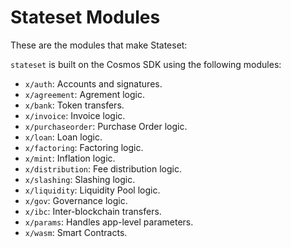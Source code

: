 # Stateset Modules

These are the modules that make Stateset:

`stateset` is built on the Cosmos SDK using the following modules:

- `x/auth`: Accounts and signatures.
- `x/agreement`: Agrement logic.
- `x/bank`: Token transfers.
- `x/invoice`: Invoice logic.
- `x/purchaseorder`: Purchase Order logic.
- `x/loan`: Loan logic.
- `x/factoring`: Factoring logic.
- `x/mint`: Inflation logic.
- `x/distribution`: Fee distribution logic.
- `x/slashing`: Slashing logic.
- `x/liquidity`: Liquidity Pool logic.
- `x/gov`: Governance logic.
- `x/ibc`: Inter-blockchain transfers.
- `x/params`: Handles app-level parameters.
- `x/wasm`: Smart Contracts.
